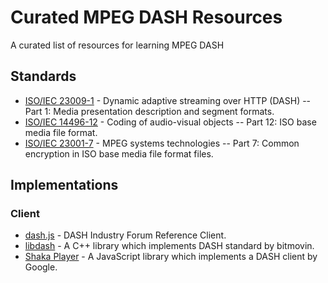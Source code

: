 # Curated MPEG DASH Resources
A curated list of resources for learning MPEG DASH

## Standards
- [ISO/IEC 23009-1](http://www.iso.org/iso/home/store/catalogue_ics/catalogue_detail_ics.htm?csnumber=65274) - Dynamic adaptive streaming over HTTP (DASH) -- Part 1: Media presentation description and segment formats.
- [ISO/IEC 14496-12](http://www.iso.org/iso/catalogue_detail.htm?csnumber=61988) - Coding of audio-visual objects -- Part 12: ISO base media file format.
- [ISO/IEC 23001-7](http://www.iso.org/iso/catalogue_detail.htm?csnumber=65271) - MPEG systems technologies -- Part 7: Common encryption in ISO base media file format files.

## Implementations
### Client
- [dash.js](https://github.com/Dash-Industry-Forum/dash.js) - DASH Industry Forum Reference Client.
- [libdash](https://github.com/bitmovin/libdash) - A C++ library which implements DASH standard by bitmovin.
- [Shaka Player](https://github.com/google/shaka-player) - A JavaScript library which implements a DASH client by Google.
